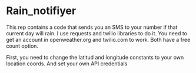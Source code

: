 # Rain_notifiyer
This rep contains a code that sends you an SMS to your number if that current day will rain. I use requests and twilio libraries to do it.  You need to get an account in openweather.org and twilio.com to work.  Both have a free count option. 

First, you need to change the latitud and longitude constants to your own location coords. 
And set your own API credentials 
